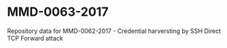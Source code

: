 # MMD-0063-2017
Repository data for MMD-0062-2017 - Credential harversting by SSH Direct TCP Forward attack
